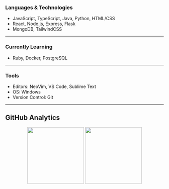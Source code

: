 
### Languages & Technologies
- JavaScript, TypeScript, Java, Python, HTML/CSS  
- React, Node.js, Express, Flask  
- MongoDB, TailwindCSS  

---

### Currently Learning
- Ruby, Docker, PostgreSQL

---

### Tools
- Editors: NeoVim, VS Code, Sublime Text
- OS: Windows
- Version Control: Git

---

## **GitHub Analytics**  
<p align="center">
  <img height="180em" src="https://github-readme-stats.vercel.app/api?username=6hax&show_icons=true&theme=github_dark&hide_border=true&count_private=true&include_all_commits=true" />
  <img height="180em" src="https://github-readme-stats.vercel.app/api/top-langs/?username=6hax&layout=compact&theme=github_dark&hide_border=true&langs_count=8" />
</p>
